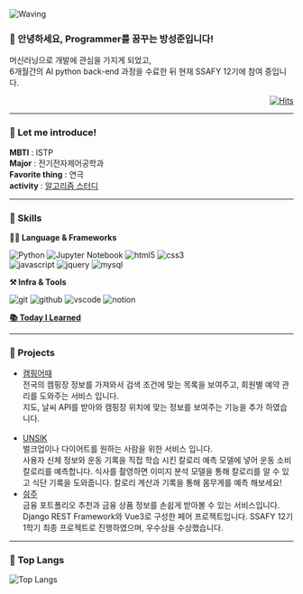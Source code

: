 ![Waving](https://capsule-render.vercel.app/api?type=waving&height=300&text=Sungjoon's%20Github!&fontAlign=50&fontAlignY=40&color=gradient)

### 🙇 안녕하세요, Programmer를 꿈꾸는 방성준입니다!
머신러닝으로 개발에 관심을 가지게 되었고, <br>6개월간의 AI python back-end 과정을 수료한 뒤 현재 SSAFY 12기에 참여 중입니다.

<div align="right">

[![Hits](https://hits.seeyoufarm.com/api/count/incr/badge.svg?url=https%3A%2F%2Fgithub.com%2FBangSungjoon&count_bg=%23A4EAEA&title_bg=%231651D6&icon=&icon_color=%23FCFCFC&title=%EC%A1%B0%ED%9A%8C%EC%88%98&edge_flat=false)](https://github.com/BangSungjoon)

</div>

---
### 🏃 Let me introduce!
**MBTI** : ISTP <br>
**Major** : 전기전자제어공학과 <br>
**Favorite thing** : 연극 <br>
**activity** : [알고리즘 스터디](https://github.com/BangSungjoon/Algorithm_Study)

---
### 💪 Skills
**🧑‍💻 Language & Frameworks**

![Python](https://img.shields.io/badge/python-3776AB.svg?&style=for-the-badge&logo=python&logoColor=white)
![Jupyter Notebook](https://img.shields.io/badge/jupyter%20notebook-F37626.svg?&style=for-the-badge&logo=jupyter&logoColor=white)
![html5](https://img.shields.io/badge/html5-E34F26.svg?&style=for-the-badge&logo=html5&logoColor=white)
![css3](https://img.shields.io/badge/css3-1572B6.svg?&style=for-the-badge&logo=css3&logoColor=white)<br>
![javascript](https://img.shields.io/badge/javascript-F7DF1E.svg?&style=for-the-badge&logo=javascript&logoColor=white)
![jquery](https://img.shields.io/badge/jquery-0769AD.svg?&style=for-the-badge&logo=jquery&logoColor=white)
![mysql](https://img.shields.io/badge/mysql-4479A1.svg?&style=for-the-badge&logo=mysql&logoColor=white)

**⚒️ Infra & Tools**

![git](https://img.shields.io/badge/git-F05032.svg?&style=for-the-badge&logo=git&logoColor=white)
![github](https://img.shields.io/badge/github-181717.svg?&style=for-the-badge&logo=github&logoColor=white)
![vscode](https://img.shields.io/badge/vscode-007ACC.svg?&style=for-the-badge&logo=visualstudiocode&logoColor=white)
![notion](https://img.shields.io/badge/notion-000000.svg?&style=for-the-badge&logo=notion&logoColor=white)

**[📚 Today I Learned](https://github.com/BangSungjoon/TIL)**<BR>

---
### 👯 Projects
- [캠핑어때](https://github.com/BangSungjoon/Camping)<br>
  전국의 캠핑장 정보를 가져와서 검색 조건에 맞는 목록을 보여주고, 회원별 예약 관리를 도와주는 서비스 입니다.<br> 지도, 날씨 API를 받아와 캠핑장 위치에 맞는 정보를 보여주는 기능을 추가 하였습니다. <br><br>
- [UNSIK](https://github.com/lifelong-learner-dev/unsik)<br>
  벌크업이나 다이어트를 원하는 사람을 위한 서비스 입니다. <br>
  사용자 신체 정보와 운동 기록을 직접 학습 시킨 칼로리 예측 모델에 넣어 운동 소비 칼로리를 예측합니다. 식사를 촬영하면 이미지 분석 모델을 통해 칼로리를 알 수 있고 식단 기록을 도와줍니다. 칼로리 계산과 기록을 통해 몸무게를 예측 해보세요!
- [싕주](https://github.com/BangSungjoon/final-pjt)
  <br>
  금융 포트폴리오 추천과 금융 상품 정보를 손쉽게 받아볼 수 있는 서비스입니다.
  <br>
  Django REST Framework와 Vue3로 구성한 페어 프로젝트입니다.
  SSAFY 12기 1학기 최종 프로젝트로 진행하였으며, 우수상을 수상했습니다.

---
### 📖 Top Langs
![Top Langs](https://github-readme-stats.vercel.app/api/top-langs/?username=BangSungjoon&layout=compact)
<!--
**BangSungjoon/BangSungjoon** is a ✨ _special_ ✨ repository because its `README.md` (this file) appears on your GitHub profile.

Here are some ideas to get you started:

- 🔭 I’m currently working on ...
- 🌱 I’m currently learning ...
- 👯 I’m looking to collaborate on ...
- 🤔 I’m looking for help with ...
- 💬 Ask me about ...
- 📫 How to reach me: ...
- 😄 Pronouns: ...
- ⚡ Fun fact: ...
-->
